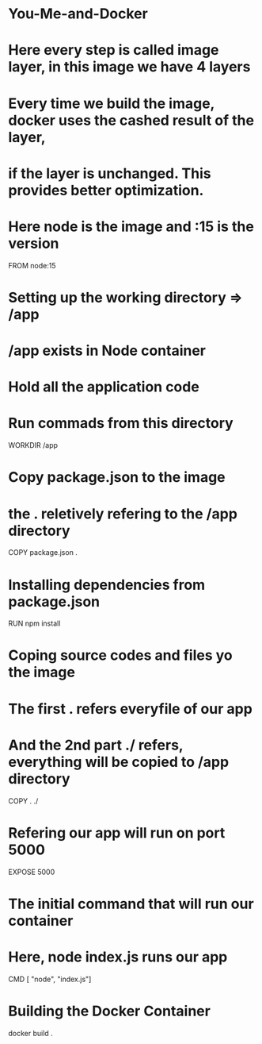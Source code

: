 # You-Me-and-Docker

# Here every step is called image layer, in this image we have 4 layers
# Every time we build the image, docker uses the cashed result of the layer,
# if the layer is unchanged. This provides better  optimization.


# Here node is the image and :15 is the version
FROM node:15

# Setting up the working directory => /app
# /app exists in Node container
# Hold all the application code
# Run commads from this directory
WORKDIR /app 

# Copy package.json to the image 
# the . reletively refering to the /app directory 
COPY package.json .

# Installing dependencies from package.json
RUN npm install

# Coping source codes and files yo the image
# The first . refers everyfile of our app
# And the 2nd part ./ refers, everything will be copied to /app directory
COPY . ./

# Refering our app will run on port 5000
EXPOSE 5000

# The initial command that will run our container
# Here, node index.js runs our app
CMD [ "node", "index.js"]

# Building the Docker Container
docker build .